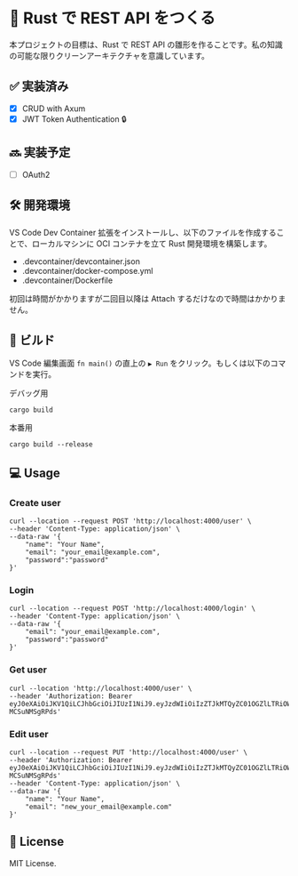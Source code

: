 # 🚀 Rust で REST API をつくる

本プロジェクトの目標は、Rust で REST API の雛形を作ることです。私の知識の可能な限りクリーンアーキテクチャを意識しています。

## ✅ 実装済み

- [x] CRUD with Axum
- [x] JWT Token Authentication 🔒

## 🔜 実装予定

- [ ] OAuth2

## 🛠️ 開発環境

VS Code Dev Container 拡張をインストールし、以下のファイルを作成することで、ローカルマシンに OCI コンテナを立て Rust 開発環境を構築します。

- .devcontainer/devcontainer.json
- .devcontainer/docker-compose.yml
- .devcontainer/Dockerfile

初回は時間がかかりますが二回目以降は Attach するだけなので時間はかかりません。

## 🔨 ビルド

VS Code 編集画面 `fn main()` の直上の `▶ Run` をクリック。もしくは以下のコマンドを実行。

デバッグ用

```shell
cargo build
```

本番用

```shell
cargo build --release
```

## 💻 Usage

### Create user

```shell
curl --location --request POST 'http://localhost:4000/user' \
--header 'Content-Type: application/json' \
--data-raw '{
    "name": "Your Name",
    "email": "your_email@example.com",
    "password":"password"
}'
```

### Login

```shell
curl --location --request POST 'http://localhost:4000/login' \
--header 'Content-Type: application/json' \
--data-raw '{
    "email": "your_email@example.com",
    "password":"password"
}'
```

### Get user

```shell
curl --location 'http://localhost:4000/user' \
--header 'Authorization: Bearer eyJ0eXAiOiJKV1QiLCJhbGciOiJIUzI1NiJ9.eyJzdWIiOiIzZTJkMTQyZC01OGZlLTRiOWEtYjZkYi0wMTlmODI0YjRkNTkiLCJleHAiOjE3MzIwMjE5NTl9.l27mHiTGb0Ghx0s1vlQuccb99llcdo-MCSuNMSgRPds'
```

### Edit user

```shell
curl --location --request PUT 'http://localhost:4000/user' \
--header 'Authorization: Bearer eyJ0eXAiOiJKV1QiLCJhbGciOiJIUzI1NiJ9.eyJzdWIiOiIzZTJkMTQyZC01OGZlLTRiOWEtYjZkYi0wMTlmODI0YjRkNTkiLCJleHAiOjE3MzIwMjE5NTl9.l27mHiTGb0Ghx0s1vlQuccb99llcdo-MCSuNMSgRPds'
--header 'Content-Type: application/json' \
--data-raw '{
    "name": "Your Name",
    "email": "new_your_email@example.com"
}'
```

## 📜 License

MIT License.